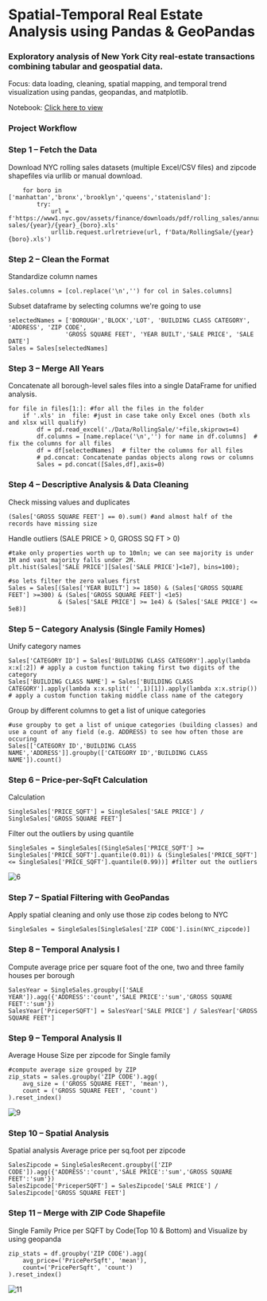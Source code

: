 # Spatial-Temporal Real Estate Analysis using Pandas & GeoPandas

### Exploratory analysis of New York City real-estate transactions combining tabular and geospatial data.
Focus: data loading, cleaning, spatial mapping, and temporal trend visualization using pandas, geopandas, and matplotlib.

Notebook: [Click here to view](nyc_real_estate.ipynb)

### Project Workflow

### Step 1 – Fetch the Data

Download NYC rolling sales datasets (multiple Excel/CSV files) and zipcode shapefiles via urllib or manual download.

```
    for boro in ['manhattan','bronx','brooklyn','queens','statenisland']:
        try:
            url = f'https://www1.nyc.gov/assets/finance/downloads/pdf/rolling_sales/annualized-sales/{year}/{year}_{boro}.xls'
            urllib.request.urlretrieve(url, f'Data/RollingSale/{year}{boro}.xls')
```

### Step 2 – Clean the Format

Standardize column names
```
Sales.columns = [col.replace('\n','') for col in Sales.columns]
```

Subset dataframe by selecting columns we're going to use
```
selectedNames = ['BOROUGH','BLOCK','LOT', 'BUILDING CLASS CATEGORY', 'ADDRESS', 'ZIP CODE',
                'GROSS SQUARE FEET', 'YEAR BUILT','SALE PRICE', 'SALE DATE']
Sales = Sales[selectedNames]
```

### Step 3 – Merge All Years

Concatenate all borough-level sales files into a single DataFrame for unified analysis.
```
for file in files[1:]: #for all the files in the folder
    if '.xls' in  file: #just in case take only Excel ones (both xls and xlsx will qualify)
        df = pd.read_excel('./Data/RollingSale/'+file,skiprows=4)
        df.columns = [name.replace('\n','') for name in df.columns]  # fix the columns for all files
        df = df[selectedNames]  # filter the columns for all files
        # pd.concat: Concatenate pandas objects along rows or columns
        Sales = pd.concat([Sales,df],axis=0)
```

### Step 4 – Descriptive Analysis & Data Cleaning

Check missing values and duplicates

```
(Sales['GROSS SQUARE FEET'] == 0).sum() #and almost half of the records have missing size
```

Handle outliers (SALE PRICE > 0, GROSS SQ FT > 0)

```
#take only properties worth up to 10mln; we can see majority is under 1M and vast majority falls under 2M.
plt.hist(Sales['SALE PRICE'][Sales['SALE PRICE']<1e7], bins=100);

#so lets filter the zero values first 
Sales = Sales[(Sales['YEAR BUILT'] >= 1850) & (Sales['GROSS SQUARE FEET'] >=300) & (Sales['GROSS SQUARE FEET'] <1e5)
              & (Sales['SALE PRICE'] >= 1e4) & (Sales['SALE PRICE'] <= 5e8)]
```


### Step 5 – Category Analysis (Single Family Homes)

Unify category names
```
Sales['CATEGORY ID'] = Sales['BUILDING CLASS CATEGORY'].apply(lambda x:x[:2]) # apply a custom function taking first two digits of the category
Sales['BUILDING CLASS NAME'] = Sales['BUILDING CLASS CATEGORY'].apply(lambda x:x.split(' ',1)[1]).apply(lambda x:x.strip()) # apply a custom function taking middle class name of the category
```

Group by different columns to get a list of unique categories
```
#use groupby to get a list of unique categories (building classes) and use a count of any field (e.g. ADDRESS) to see how often those are occuring
Sales[['CATEGORY ID','BUILDING CLASS NAME','ADDRESS']].groupby(['CATEGORY ID','BUILDING CLASS NAME']).count()
```

### Step 6 – Price-per-SqFt Calculation

Calculation
```
SingleSales['PRICE_SQFT'] = SingleSales['SALE PRICE'] / SingleSales['GROSS SQUARE FEET']
```

Filter out the outliers by using quantile
```
SingleSales = SingleSales[(SingleSales['PRICE_SQFT'] >= SingleSales['PRICE_SQFT'].quantile(0.01)) & (SingleSales['PRICE_SQFT'] <= SingleSales['PRICE_SQFT'].quantile(0.99))] #filter out the outliers
```

![6](images/6.png)


### Step 7 – Spatial Filtering with GeoPandas

Apply spatial cleaning and only use those zip codes belong to NYC

```
SingleSales = SingleSales[SingleSales['ZIP CODE'].isin(NYC_zipcode)]
```

### Step 8 – Temporal Analysis I

Compute average price per square foot of the one, two and three family houses per borough

```
SalesYear = SingleSales.groupby(['SALE YEAR']).agg({'ADDRESS':'count','SALE PRICE':'sum','GROSS SQUARE FEET':'sum'})
SalesYear['PriceperSQFT'] = SalesYear['SALE PRICE'] / SalesYear['GROSS SQUARE FEET']
```

### Step 9 – Temporal Analysis II

Average House Size per zipcode for Single family

```
#compute average size grouped by ZIP
zip_stats = sales.groupby('ZIP CODE').agg(
    avg_size = ('GROSS SQUARE FEET', 'mean'),
    count = ('GROSS SQUARE FEET', 'count')
).reset_index()
```

![9](images/9.png)

### Step 10 – Spatial Analysis

Spatial analysis Average price per sq.foot per zipcode

```
SalesZipcode = SingleSalesRecent.groupby(['ZIP CODE']).agg({'ADDRESS':'count','SALE PRICE':'sum','GROSS SQUARE FEET':'sum'})
SalesZipcode['PriceperSQFT'] = SalesZipcode['SALE PRICE'] / SalesZipcode['GROSS SQUARE FEET']
```

### Step 11 – Merge with ZIP Code Shapefile

Single Family Price per SQFT by Code(Top 10 & Bottom) and Visualize by using geopanda

```
zip_stats = df.groupby('ZIP CODE').agg(
    avg_price=('PricePerSqft', 'mean'),
    count=('PricePerSqft', 'count')
).reset_index()
```

![11](images/11.png)
